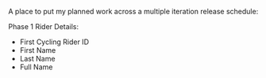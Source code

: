 A place to put my planned work across a multiple iteration release schedule:

Phase 1 Rider Details:
- First Cycling Rider ID
- First Name
- Last Name
- Full Name
